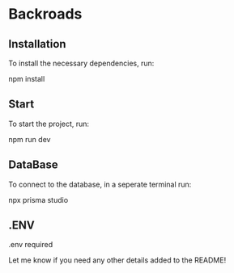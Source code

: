 # Backroads

## Installation

To install the necessary dependencies, run:

npm install

## Start

To start the project, run:

npm run dev

## DataBase

To connect to the database, in a seperate terminal run:

npx prisma studio

## .ENV
.env required

Let me know if you need any other details added to the README!
